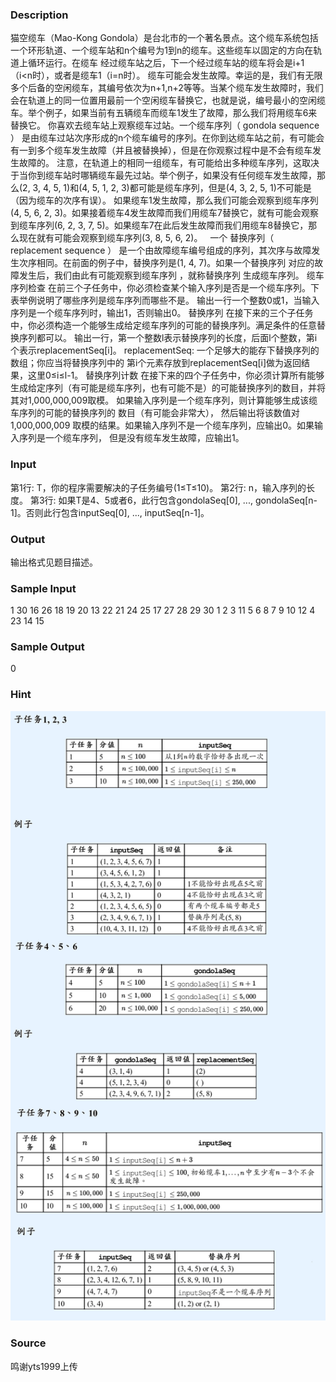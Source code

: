 
### Description
猫空缆车（Mao-Kong Gondola）是台北市的一个著名景点。这个缆车系统包括一个环形轨道、一个缆车站和n个编号为1到n的缆车。这些缆车以固定的方向在轨道上循环运行。在缆车 经过缆车站之后，下一个经过缆车站的缆车将会是i+1（i<n时），或者是缆车1（i=n时）。
缆车可能会发生故障。幸运的是，我们有无限多个后备的空闲缆车，其编号依次为n+1,n+2等等。当某个缆车发生故障时，我们会在轨道上的同一位置用最前一个空闲缆车替换它，也就是说，编号最小的空闲缆车。举个例子，如果当前有五辆缆车而缆车1发生了故障，那么我们将用缆车6来替换它。
你喜欢去缆车站上观察缆车过站。一个缆车序列（ gondola sequence ） 是由缆车过站次序形成的n个缆车编号的序列。在你到达缆车站之前，有可能会有一到多个缆车发生故障（并且被替换掉），但是在你观察过程中是不会有缆车发生故障的。
注意，在轨道上的相同一组缆车，有可能给出多种缆车序列，这取决于当你到缆车站时哪辆缆车最先过站。举个例子，如果没有任何缆车发生故障，那么(2, 3, 4, 5, 1)和(4, 5, 1, 2, 3)都可能是缆车序列，但是(4, 3, 2, 5, 1)不可能是（因为缆车的次序有误）。
如果缆车1发生故障，那么我们可能会观察到缆车序列(4, 5, 6, 2, 3)。如果接着缆车4发生故障而我们用缆车7替换它，就有可能会观察到缆车序列(6, 2, 3, 7, 5)。如果缆车7在此后发生故障而我们用缆车8替换它，那么现在就有可能会观察到缆车序列(3, 8, 5, 6, 2)。
 
一个 替换序列（ replacement sequence ） 是一个由故障缆车编号组成的序列，其次序与故障发生次序相同。在前面的例子中，替换序列是(1, 4, 7)。如果一个替换序列 对应的故障发生后，我们由此有可能观察到缆车序列 ，就称替换序列 生成缆车序列。
缆车序列检查
在前三个子任务中，你必须检查某个输入序列是否是一个缆车序列。下表举例说明了哪些序列是缆车序列而哪些不是。
输出一行一个整数0或1，当输入序列是一个缆车序列时，输出1，否则输出0。
替换序列
在接下来的三个子任务中，你必须构造一个能够生成给定缆车序列的可能的替换序列。满足条件的任意替换序列都可以。
输出一行，第一个整数l表示替换序列的长度，后面l个整数，第i个表示replacementSeq[i]。
replacementSeq: 一个足够大的能存下替换序列的数组；你应当将替换序列中的
第i个元素存放到replacementSeq[i]做为返回结果，这里0≤i≤l-1。
替换序列计数
在接下来的四个子任务中，你必须计算所有能够生成给定序列（有可能是缆车序列，也有可能不是）的可能替换序列的数目，并将其对1,000,000,009取模。 
如果输入序列是一个缆车序列，则计算能够生成该缆车序列的可能的替换序列的
数目（有可能会非常大）， 然后输出将该数值对 1,000,000,009 取模的结果。如果输入序列不是一个缆车序列，应输出0。如果输入序列是一个缆车序列，
但是没有缆车发生故障，应输出1。
### Input
第1行: T，你的程序需要解决的子任务编号(1≤T≤10)。
第2行: n，输入序列的长度。
第3行: 如果T是4、5或者6，此行包含gondolaSeq[0], ..., gondolaSeq[n-1]。否则此行包含inputSeq[0], ..., inputSeq[n-1]。
### Output
输出格式见题目描述。
 
### Sample Input
1
30
16 26 18 19 20 13 22 21 24 25 17 27 28 29 30 1 2 3 11 5 6 8 7 9 10 12 4 23 14 15


### Sample Output
0
### Hint
![](/JudgeOnline/upload/201512/aa.png)
### Source
鸣谢yts1999上传